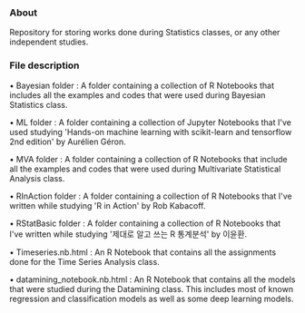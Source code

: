 ### About

Repository for storing works done during Statistics classes, or any other independent studies.   

### File description

• Bayesian folder :  A folder containing a collection of R Notebooks that includes all the examples and codes that were used during Bayesian Statistics class.  

• ML folder :  A folder containing a collection of Jupyter Notebooks that I've used studying 'Hands-on machine learning with scikit-learn and tensorflow 2nd edition' by Aurélien Géron.  

• MVA folder :  A folder containing a collection of R Notebooks that include all the examples and codes that were used during Multivariate Statistical Analysis class.

• RInAction folder :  A folder containing a collection of R Notebooks that I've written while studying 'R in Action' by Rob Kabacoff.

• RStatBasic folder :  A folder containing a collection of R Notebooks that I've written while studying '제대로 알고 쓰는 R 통계분석' by 이윤환.

• Timeseries.nb.html :  An R Notebook that contains all the assignments done for the Time Series Analysis class.

• datamining_notebook.nb.html :  An R Notebook that contains all the models that were studied during the Datamining class. This includes most of known regression and classification models as well as some deep learning models. 
